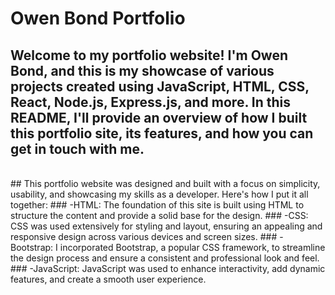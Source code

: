 # Owen Bond Portfolio

## Welcome to my portfolio website! I'm Owen Bond, and this is my showcase of various projects created using JavaScript, HTML, CSS, React, Node.js, Express.js, and more. In this README, I'll provide an overview of how I built this portfolio site, its features, and how you can get in touch with me.
<br/>
## This portfolio website was designed and built with a focus on simplicity, usability, and showcasing my skills as a developer. Here's how I put it all together:
### -HTML: The foundation of this site is built using HTML to structure the content and provide a solid base for the design.
### -CSS: CSS was used extensively for styling and layout, ensuring an appealing and responsive design across various devices and screen sizes.
### -Bootstrap: I incorporated Bootstrap, a popular CSS framework, to streamline the design process and ensure a consistent and professional look and feel.
### -JavaScript: JavaScript was used to enhance interactivity, add dynamic features, and create a smooth user experience.


